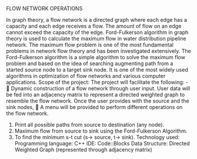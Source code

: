 FLOW NETWORK OPERATIONS

In graph theory, a flow network is a directed graph where each edge has a capacity and each edge
receives a flow. The amount of flow on an edge cannot exceed the capacity of the edge.
Ford-Fulkerson algorithm in graph theory is used to calculate the maximum flow in water distribution
pipeline network. The maximum flow problem is one of the most fundamental problems in network
flow theory and has been investigated extensively. The Ford-Fulkerson algorithm is a simple algorithm
to solve the maximum flow problem and based on the idea of searching augmenting path from a
started source node to a target sink node. It is one of the most widely used algorithms in optimization
of flow networks and various computer applications.
Scope of the project:
The project will facilitate the following: -
 Dynamic construction of a flow network through user input. User data will be fed into an
adjacency matrix to represent a directed weighted graph to resemble the flow network. Once
the user provides with the source and the sink nodes,
 A menu will be provided to perform different operations on the flow network.
1. Print all possible paths from source to destination (any node).
2. Maximum flow from source to sink using the Ford-Fulkerson Algorithm.
3. To find the minimum s-t cut (s-> source, t-> sink).
Technology used:
Programming language: C++
IDE: Code::Blocks
Data Structure: Directed Weighted Graph (represented through adjacency matrix)
